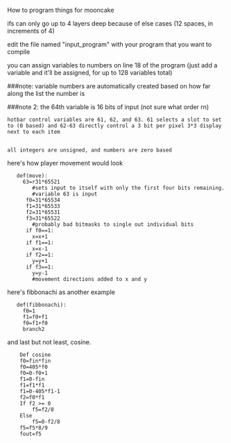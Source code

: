 How to program things for mooncake

ifs can only go up to 4 layers deep because of else cases (12 spaces, in increments of 4)

edit the file named "input_program" with your program that you want to compile
  
you can assign variables to numbers on line 18 of the program (just add a variable and it'll be assigned, for up to 128 variables total)

###note: variable numbers are automatically created based on how far along the list the number is
  
###note 2: the 64th variable is 16 bits of input (not sure what order rn)

    hotbar control variables are 61, 62, and 63. 61 selects a slot to set to (0 based) and 62-63 directly control a 3 bit per pixel 3*3 display next to each item
  

    all integers are unsigned, and numbers are zero based


here's how player movement would look


       def(move):
         63=r31*65521 
            #sets input to itself with only the first four bits remaining.
            #variable 63 is input
          f0=31*65534
          f1=31*65533   
          f2=31*65531 
          f3=31*65522  
            #probably bad bitmasks to single out individual bits  
          if f0==1:     
            x=x+1     
          if f1==1:       
            x=x-1 
          if f2==1:       
            y=y+1
          if f3==1:
            y=y-1
            #movement directions added to x and y

here's fibbonachi as another example

       def(fibbonachi):
         f0=1
         f1=f0+f1
         f0=f1+f0
         branch2

and last but not least, cosine.

        Def cosine
        f0=fin*fin
        f0=405*f0
        f0=0-f0+1
        f1=0-fin
        f1=f1*f1
        f1=0-405*f1-1
        f2=f0*f1
        If f2 >= 0
            f5=f2/8
        Else
            f5=0-f2/8
        f5=f5*8/9
        fout=f5


        
